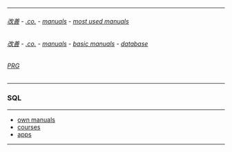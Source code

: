 
---

###### [改善](https://github.com/ttltrk/0C/blob/master/README.MD) - [.co.](https://github.com/ttltrk/PRG/blob/master/CODING.MD) - [manuals](https://github.com/ttltrk/PRG/blob/master/MAN.MD) - [most used manuals](https://github.com/ttltrk/PRG/blob/master/MUM.MD)

###### [改善](https://github.com/ttltrk/0C/blob/master/README.MD) - [.co.](https://github.com/ttltrk/PRG/blob/master/CODING.MD) - [manuals](https://github.com/ttltrk/PRG/blob/master/MAN.MD) - [basic manuals](https://github.com/ttltrk/PRG/blob/master/MANUALS.MD) - [database](https://github.com/ttltrk/DB/blob/master/DBM/DBM.MD)

###### [PRG](https://github.com/ttltrk/PRG)

---

### SQL

---

* [own manuals](https://github.com/ttltrk/DB/blob/master/SQL/DOC/OSM/OSQLM/OSQLM.MD)
* [courses](https://github.com/ttltrk/DB/blob/master/SQL/DOC/OSM/SC/SC.MD)
* [apps]()

---
